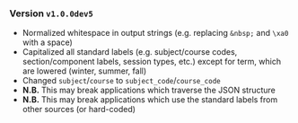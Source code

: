 ### Version `v1.0.0dev5`
- Normalized whitespace in output strings (e.g. replacing `&nbsp;` and `\xa0` with a space)
- Capitalized all standard labels (e.g. subject/course codes, section/component labels, session types, etc.)
except for term, which are lowered (winter, summer, fall)
- Changed `subject`/`course` to `subject_code`/`course_code`
- **N.B.** This may break applications which traverse the JSON structure
- **N.B.** This may break applications which use the standard labels from other sources (or hard-coded)